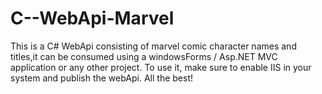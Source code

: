 # C--WebApi-Marvel
This is a C# WebApi consisting of marvel comic character names and titles,it can be consumed using a windowsForms / Asp.NET MVC application or any other project. To use it, make sure to enable IIS in your system and publish the webApi.
All the best!
